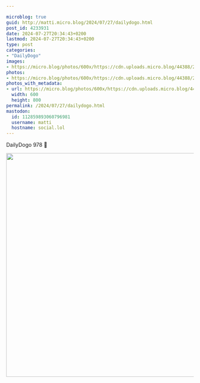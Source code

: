 ```yaml
---

microblog: true
guid: http://matti.micro.blog/2024/07/27/dailydogo.html
post_id: 4233931
date: 2024-07-27T20:34:43+0200
lastmod: 2024-07-27T20:34:43+0200
type: post
categories:
- "DailyDogo"
images:
- https://micro.blog/photos/600x/https://cdn.uploads.micro.blog/44388/2024/50301eb1292442a2af625f7ad8dfd6f5.jpg
photos:
- https://micro.blog/photos/600x/https://cdn.uploads.micro.blog/44388/2024/50301eb1292442a2af625f7ad8dfd6f5.jpg
photos_with_metadata:
- url: https://micro.blog/photos/600x/https://cdn.uploads.micro.blog/44388/2024/50301eb1292442a2af625f7ad8dfd6f5.jpg
  width: 600
  height: 800
permalink: /2024/07/27/dailydogo.html
mastodon:
  id: 112859893060796981
  username: matti
  hostname: social.lol
---
```

DailyDogo 978 🐶

<img src="https://micro.blog/photos/600x/https://blog.martin-haehnel.de/uploads/2024/50301eb1292442a2af625f7ad8dfd6f5.jpg" width="600" alt="" />
